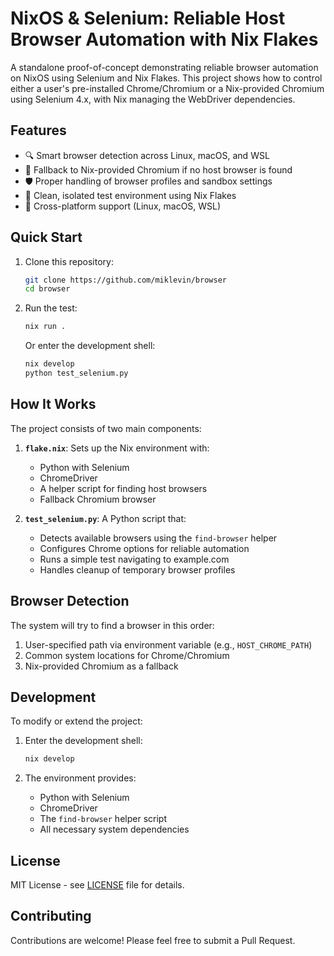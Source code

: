 # NixOS & Selenium: Reliable Host Browser Automation with Nix Flakes

A standalone proof-of-concept demonstrating reliable browser automation on NixOS using Selenium and Nix Flakes. This project shows how to control either a user's pre-installed Chrome/Chromium or a Nix-provided Chromium using Selenium 4.x, with Nix managing the WebDriver dependencies.

## Features

- 🔍 Smart browser detection across Linux, macOS, and WSL
- 🔄 Fallback to Nix-provided Chromium if no host browser is found
- 🛡️ Proper handling of browser profiles and sandbox settings
- 🧪 Clean, isolated test environment using Nix Flakes
- 🔧 Cross-platform support (Linux, macOS, WSL)

## Quick Start

1. Clone this repository:
   ```bash
   git clone https://github.com/miklevin/browser
   cd browser
   ```

2. Run the test:
   ```bash
   nix run .
   ```

   Or enter the development shell:
   ```bash
   nix develop
   python test_selenium.py
   ```

## How It Works

The project consists of two main components:

1. **`flake.nix`**: Sets up the Nix environment with:
   - Python with Selenium
   - ChromeDriver
   - A helper script for finding host browsers
   - Fallback Chromium browser

2. **`test_selenium.py`**: A Python script that:
   - Detects available browsers using the `find-browser` helper
   - Configures Chrome options for reliable automation
   - Runs a simple test navigating to example.com
   - Handles cleanup of temporary browser profiles

## Browser Detection

The system will try to find a browser in this order:
1. User-specified path via environment variable (e.g., `HOST_CHROME_PATH`)
2. Common system locations for Chrome/Chromium
3. Nix-provided Chromium as a fallback

## Development

To modify or extend the project:

1. Enter the development shell:
   ```bash
   nix develop
   ```

2. The environment provides:
   - Python with Selenium
   - ChromeDriver
   - The `find-browser` helper script
   - All necessary system dependencies

## License

MIT License - see [LICENSE](LICENSE) file for details.

## Contributing

Contributions are welcome! Please feel free to submit a Pull Request. 